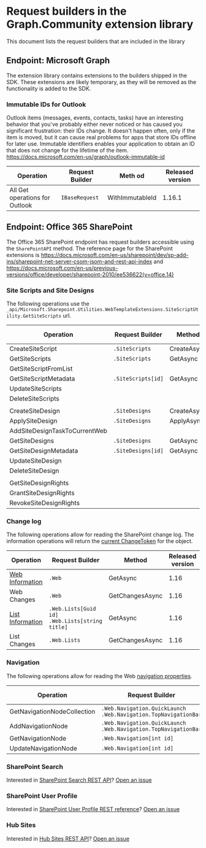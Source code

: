 # Request builders in the Graph.Community extension library

This document lists the request builders that are included in the library

## Endpoint: Microsoft Graph

The extension library contains extensions to the builders shipped in the SDK. These extensions are likely temporary, as they will be removed as the functionality is added to the SDK. 

### Immutable IDs for Outlook

Outlook items (messages, events, contacts, tasks) have an interesting behavior that you've probably either never noticed or has caused you significant frustration: their IDs change. It doesn't happen often, only if the item is moved, but it can cause real problems for apps that store IDs offline for later use. Immutable identifiers enables your application to obtain an ID that does not change for the lifetime of the item.
https://docs.microsoft.com/en-us/graph/outlook-immutable-id

| Operation                      | Request Builder    | Meth    od      | Released version |
|--------------------------------|--------------------|-----------------|------------------|
| All Get operations for Outlook | `IBaseRequest`     | WithImmutableId | 1.16.1           |

## Endpoint: Office 365 SharePoint

The Office 365 SharePoint endpoint has request builders accessible using the `SharePointAPI` method. The reference page for the SharePoint  extensions is https://docs.microsoft.com/en-us/sharepoint/dev/sp-add-ins/sharepoint-net-server-csom-jsom-and-rest-api-index and https://docs.microsoft.com/en-us/previous-versions/office/developer/sharepoint-2010/ee536622(v=office.14)

### Site Scripts and Site Designs
The following operations use the `_api/Microsoft.Sharepoint.Utilities.WebTemplateExtensions.SiteScriptUtility.GetSiteScripts` url.

| Operation                      | Request Builder    | Method      | Released version |
|--------------------------------|--------------------|-------------|------------------|
| CreateSiteScript               | `.SiteScripts`     | CreateAsync | 1.16             |
| GetSiteScripts                 | `.SiteScripts`     | GetAsync    | 1.16             |
| GetSiteScriptFromList          |                    |             |                  |
| GetSiteScriptMetadata          | `.SiteScripts[id]` |GetAsync     | 1.16             |
| UpdateSiteScripts              |                    |             |                  |
| DeleteSiteScripts              |                    |             |                  |
|                                |                    |             |                  |
| CreateSiteDesign               | `.SiteDesigns`     |CreateAsync  | 1.16             |
| ApplySiteDesign                | `.SiteDesigns`     |ApplyAsync   | 1.16             |
| AddSiteDesignTaskToCurrentWeb  |                    |             |                  |
| GetSiteDesigns                 | `.SiteDesigns`     |GetAsync     | 1.16             |
| GetSiteDesignMetadata          | `.SiteDesigns[id]` |GetAsync     | 1.16             |
| UpdateSiteDesign               |                    |             |                  |
| DeleteSiteDesign               |                    |             |                  |
|                                |                    |             |                  |
| GetSiteDesignRights            |                    |             |                  |
| GrantSiteDesignRights          |                    |             |                  |
| RevokeSiteDesignRights         |                    |             |                  |

### Change log
The following operations allow for reading the SharePoint change log. The information operations will return the [current ChangeToken](src/Models/ChangeLog/ChangeToken.cs) for the object.

| Operation                              | Request Builder                                       | Method          | Released version|
|----------------------------------------|-------------------------------------------------------|-----------------|-----------------|
| [Web Information](src/Models/Web.cs)   | `.Web`                                                | GetAsync        |1.16             |
| Web Changes                            | `.Web`                                                | GetChangesAsync |1.16             |
| [List Information](src/Models/List.cs) | `.Web.Lists[Guid id]` <br/>`.Web.Lists[string title]` | GetAsync        |1.16             |
| List Changes                           | `.Web.Lists`                                          | GetChangesAsync |1.16             |

### Navigation
The following operations allow for reading the Web [navigation properties](https://docs.microsoft.com/en-us/previous-versions/office/developer/sharepoint-2010/ee544902%28v%3doffice.14%29).

| Operation                   | Request Builder                                                      | Method      | Released version |
|-----------------------------|----------------------------------------------------------------------|-------------|------------------|
| GetNavigationNodeCollection | `.Web.Navigation.QuickLaunch`<br/>`.Web.Navigation.TopNavigationBar` | GetAsync    | 1.16             |
| AddNavigationNode           | `.Web.Navigation.QuickLaunch`<br/>`.Web.Navigation.TopNavigationBar` | AddAsync    | 1.16             |
| GetNavigationNode           | `.Web.Navigation[int id]`                                            | GetAsync    | 1.16             |
| UpdateNavigationNode        | `.Web.Navigation[int id]`                                            | UpdateAsync | 1.16             |

### SharePoint Search

Interested in [SharePoint Search REST API](https://docs.microsoft.com/en-us/sharepoint/dev/general-development/sharepoint-search-rest-api-overview)? [Open an issue](https://github.com/microsoftgraph/msgraph-sdk-dotnet-contrib/issues/new)

### SharePoint User Profile

Interested in [SharePoint User Profile REST reference](https://docs.microsoft.com/en-us/previous-versions/office/developer/sharepoint-rest-reference/dn790354(v=office.15))? [Open an issue](https://github.com/microsoftgraph/msgraph-sdk-dotnet-contrib/issues/new)

### Hub Sites

Interested in [Hub Sites REST API](https://docs.microsoft.com/en-us/sharepoint/dev/features/hub-site/hub-site-rest-api)? [Open an issue](https://github.com/microsoftgraph/msgraph-sdk-dotnet-contrib/issues/new)

